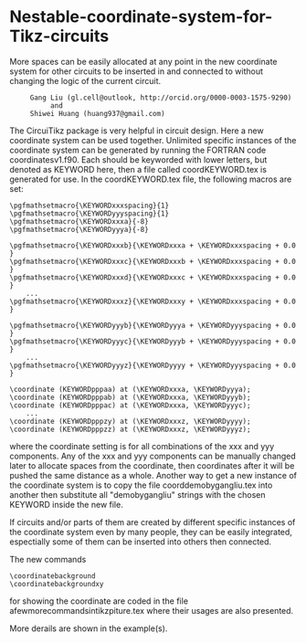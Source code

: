 # Nestable-coordinate-system-for-Tikz-circuits
More spaces can be easily allocated at any point in the new coordinate system for other circuits to be inserted in and connected to without changing the logic of the current circuit.

         Gang Liu (gl.cell@outlook, http://orcid.org/0000-0003-1575-9290)
              and
         Shiwei Huang (huang937@gmail.com)

The CircuiTikz package is very helpful in circuit design. Here a new coordinate system can be used together. Unlimited specific instances of the coordinate system can be generated by running the FORTRAN code coordinatesv1.f90. Each should be keyworded with lower letters, but denoted as KEYWORD here, then a file called coordKEYWORD.tex is generated for use. In the coordKEYWORD.tex file, the following macros are set:

    \pgfmathsetmacro{\KEYWORDxxxspacing}{1}
    \pgfmathsetmacro{\KEYWORDyyyspacing}{1}
    \pgfmathsetmacro{\KEYWORDxxxa}{-8}
    \pgfmathsetmacro{\KEYWORDyyya}{-8}

    \pgfmathsetmacro{\KEYWORDxxxb}{\KEYWORDxxxa + \KEYWORDxxxspacing + 0.0 }
    \pgfmathsetmacro{\KEYWORDxxxc}{\KEYWORDxxxb + \KEYWORDxxxspacing + 0.0 }
    \pgfmathsetmacro{\KEYWORDxxxd}{\KEYWORDxxxc + \KEYWORDxxxspacing + 0.0 }
        ...
    \pgfmathsetmacro{\KEYWORDxxxz}{\KEYWORDxxxy + \KEYWORDxxxspacing + 0.0 }

    \pgfmathsetmacro{\KEYWORDyyyb}{\KEYWORDyyya + \KEYWORDyyyspacing + 0.0 }
    \pgfmathsetmacro{\KEYWORDyyyc}{\KEYWORDyyyb + \KEYWORDyyyspacing + 0.0 }
        ...
    \pgfmathsetmacro{\KEYWORDyyyz}{\KEYWORDyyyy + \KEYWORDyyyspacing + 0.0 }

    \coordinate (KEYWORDpppaa) at (\KEYWORDxxxa, \KEYWORDyyya);
    \coordinate (KEYWORDpppab) at (\KEYWORDxxxa, \KEYWORDyyyb);
    \coordinate (KEYWORDpppac) at (\KEYWORDxxxa, \KEYWORDyyyc);
        ...
    \coordinate (KEYWORDpppzy) at (\KEYWORDxxxz, \KEYWORDyyyy);
    \coordinate (KEYWORDpppzz) at (\KEYWORDxxxz, \KEYWORDyyyz);
    
where the coordinate setting is for all combinations of the xxx and yyy components. Any of the xxx and yyy components can be manually changed later to allocate spaces from the coordinate, then coordinates after it will be pushed the same distance as a whole.  Another way to get a new instance of the coordinate system is to copy the file coorddemobygangliu.tex into another then substitute all "demobygangliu" strings with the chosen KEYWORD inside the new file.

If circuits and/or parts of them are created by different specific instances of the coordinate system even by many people, they can be easily integrated, espectially some of them can be inserted into others then connected. 

The new commands

    \coordinatebackground
    \coordinatebackgroundxy 
    
for showing the coordinate are coded in the file 
    afewmorecommandsintikzpiture.tex
where their usages are also presented.


More derails are shown in the example(s). 


